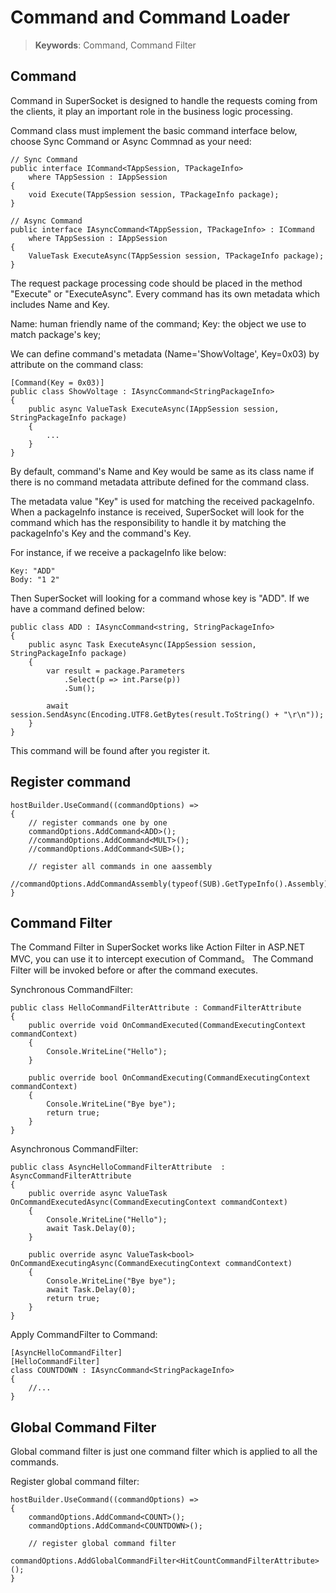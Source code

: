 # Command and Command Loader

> __Keywords__: Command, Command Filter

## Command
Command in SuperSocket is designed to handle the requests coming from the clients, it play an important role in the business logic processing.

Command class must implement the basic command interface below, choose Sync Command or Async Commnad as your need:

 
    // Sync Command
    public interface ICommand<TAppSession, TPackageInfo>
        where TAppSession : IAppSession
    {
        void Execute(TAppSession session, TPackageInfo package);
    }

    // Async Command
    public interface IAsyncCommand<TAppSession, TPackageInfo> : ICommand
        where TAppSession : IAppSession
    {
        ValueTask ExecuteAsync(TAppSession session, TPackageInfo package);
    }


The request package processing code should be placed in the method "Execute" or "ExecuteAsync".
Every command has its own metadata which includes Name and Key.

Name: human friendly name of the command;
Key: the object we use to match package's key;

We can define command's metadata (Name='ShowVoltage', Key=0x03) by attribute on the command class:

    [Command(Key = 0x03)]
    public class ShowVoltage : IAsyncCommand<StringPackageInfo>
    {
        public async ValueTask ExecuteAsync(IAppSession session, StringPackageInfo package)
        {
            ...
        }
    }

By default, command's Name and Key would be same as its class name if there is no command metadata attribute defined for the command class.

The metadata value "Key" is used for matching the received packageInfo. When a packageInfo instance is received, SuperSocket will look for the command which has the responsibility to handle it by matching the packageInfo's Key and the command's Key.

For instance, if we receive a packageInfo like below:

    Key: "ADD"
    Body: "1 2"

Then SuperSocket will looking for a command whose key is "ADD". If we have a command defined below:

    public class ADD : IAsyncCommand<string, StringPackageInfo>
    {
        public async Task ExecuteAsync(IAppSession session, StringPackageInfo package)
        {
            var result = package.Parameters
                .Select(p => int.Parse(p))
                .Sum();

            await session.SendAsync(Encoding.UTF8.GetBytes(result.ToString() + "\r\n"));
        }
    }

This command will be found after you register it.

## Register command

    hostBuilder.UseCommand((commandOptions) =>
    {
        // register commands one by one
        commandOptions.AddCommand<ADD>();
        //commandOptions.AddCommand<MULT>();
        //commandOptions.AddCommand<SUB>();

        // register all commands in one aassembly
        //commandOptions.AddCommandAssembly(typeof(SUB).GetTypeInfo().Assembly);
    }


## Command Filter

The Command Filter in SuperSocket works like Action Filter in ASP.NET MVC, you can use it to intercept execution of Command。 The Command Filter will be invoked before or after the command executes.

Synchronous CommandFilter:

    public class HelloCommandFilterAttribute : CommandFilterAttribute
    {
        public override void OnCommandExecuted(CommandExecutingContext commandContext)
        {
            Console.WriteLine("Hello");
        }

        public override bool OnCommandExecuting(CommandExecutingContext commandContext)
        {
            Console.WriteLine("Bye bye");
            return true;
        }
    }


Asynchronous CommandFilter:

    public class AsyncHelloCommandFilterAttribute  : AsyncCommandFilterAttribute
    {
        public override async ValueTask OnCommandExecutedAsync(CommandExecutingContext commandContext)
        {
            Console.WriteLine("Hello");
            await Task.Delay(0);
        }

        public override async ValueTask<bool> OnCommandExecutingAsync(CommandExecutingContext commandContext)
        {
            Console.WriteLine("Bye bye");
            await Task.Delay(0);
            return true;
        }
    }

Apply CommandFilter to Command:

    [AsyncHelloCommandFilter]
    [HelloCommandFilter]
    class COUNTDOWN : IAsyncCommand<StringPackageInfo>
    {
        //...
    }

## Global Command Filter

Global command filter is just one command filter which is applied to all the commands.

Register global command filter:

    hostBuilder.UseCommand((commandOptions) =>
    {
        commandOptions.AddCommand<COUNT>();
        commandOptions.AddCommand<COUNTDOWN>();

        // register global command filter
        commandOptions.AddGlobalCommandFilter<HitCountCommandFilterAttribute>();
    }